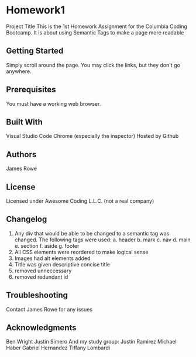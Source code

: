 # Homework1

Project Title
This is the 1st Homework Assignment for the Columbia Coding Bootcamp. It is about using Semantic Tags to make a page more readable

## Getting Started

Simply scroll around the page. You may click the links, but they don't go anywhere.

## Prerequisites

You must have a working web browser.

## Built With

Visual Studio Code
Chrome (especially the inspector)
Hosted by Github

## Authors

James Rowe

## License

Licensed under Awesome Coding L.L.C. (not a real company)

## Changelog

1. Any div that would be able to be changed to a semantic tag was changed. The following tags were used:
   a. header
   b. mark
   c. nav
   d. main
   e. section
   f. aside
   g. footer
2. All CSS elements were reordered to make logical sense
3. Images had alt elements added
4. Title was given descriptive concise title
5. removed unneccessary </img>
6. removed redundant id

## Troubleshooting

Contact James Rowe for any issues

## Acknowledgments

Ben Wright
Justin Simero
And my study group:
Justin Ramirez
Michael Haber
Gabriel Hernandez
Tiffany Lombardi

